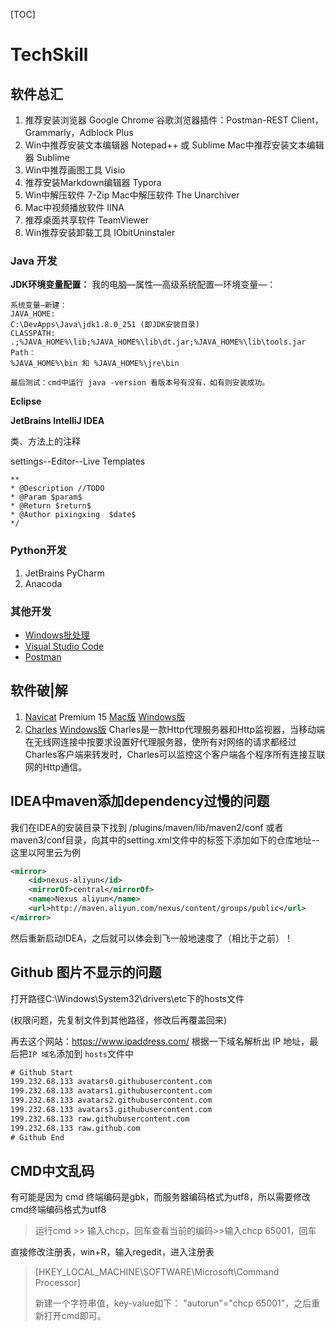 [TOC]

# TechSkill

## 软件总汇

1. 推荐安装浏览器 Google Chrome
   谷歌浏览器插件：Postman-REST Client，Grammarly，Adblock Plus
2. Win中推荐安装文本编辑器 Notepad++ 或 Sublime
   Mac中推荐安装文本编辑器 Sublime
3. Win中推荐画图工具 Visio
4. 推荐安装Markdown编辑器 Typora
5. Win中解压软件 7-Zip
   Mac中解压软件 The Unarchiver
6. Mac中视频播放软件 IINA
7. 推荐桌面共享软件 TeamViewer
8. Win推荐安装卸载工具 IObitUninstaler

### Java 开发

**JDK环境变量配置：**
我的电脑—属性—高级系统配置—环境变量—：

```
系统变量—新建：
JAVA_HOME:
C:\DevApps\Java\jdk1.8.0_251 (即JDK安装目录)
CLASSPATH:
.;%JAVA_HOME%\lib;%JAVA_HOME%\lib\dt.jar;%JAVA_HOME%\lib\tools.jar
Path：
%JAVA_HOME%\bin 和 %JAVA_HOME%\jre\bin

最后测试：cmd中运行 java -version 看版本号有没有，如有则安装成功。
```

**Eclipse**

**JetBrains IntelliJ IDEA**

类、方法上的注释

settings--Editor--Live Templates

```
**
* @Description //TODO
* @Param $param$
* @Return $return$
* @Author pixingxing  $date$
*/
```

### Python开发

1. JetBrains PyCharm
2. Anacoda

### 其他开发

- [Windows批处理](tools/Win批处理.md)
- [Visual Studio Code](https://code.visualstudio.com/)
- [Postman](https://www.getpostman.com/)

## 软件破|解
1. [Navicat](https://www.navicat.com.cn/) Premium 15  [Mac版](https://www.52pojie.cn/thread-1101529-1-1.html)  [Windows版](https://www.cnblogs.com/hfxtest/p/12513210.html)
4. [Charles](https://www.charlesproxy.com)   [Windows版](https://www.zzzmode.com/mytools/charles/)
   Charles是一款Http代理服务器和Http监视器，当移动端在无线网连接中按要求设置好代理服务器，使所有对网络的请求都经过Charles客户端来转发时，Charles可以监控这个客户端各个程序所有连接互联网的Http通信。

## IDEA中maven添加dependency过慢的问题
我们在IDEA的安装目录下找到 /plugins/maven/lib/maven2/conf 或者maven3/conf目录，向其中的setting.xml文件中的<mirrors>标签下添加如下的仓库地址--这里以阿里云为例

```xml
<mirror>  
    <id>nexus-aliyun</id>  
    <mirrorOf>central</mirrorOf>    
    <name>Nexus aliyun</name>  
    <url>http://maven.aliyun.com/nexus/content/groups/public</url>
</mirror>
```

然后重新启动IDEA，之后就可以体会到飞一般地速度了（相比于之前）！

## Github 图片不显示的问题

打开路径C:\Windows\System32\drivers\etc下的hosts文件

(权限问题，先复制文件到其他路径，修改后再覆盖回来)

再去这个网站：https://www.ipaddress.com/
根据一下域名解析出 IP 地址，最后把`IP 域名`添加到 `hosts`文件中

```xml
# Github Start
199.232.68.133 avatars0.githubusercontent.com
199.232.68.133 avatars1.githubusercontent.com
199.232.68.133 avatars2.githubusercontent.com
199.232.68.133 avatars3.githubusercontent.com
199.232.68.133 raw.githubusercontent.com
199.232.68.133 raw.github.com
# Github End
```

## CMD中文乱码

有可能是因为 cmd 终端编码是gbk，而服务器编码格式为utf8，所以需要修改cmd终端编码格式为utf8

> 运行cmd >> 输入chcp，回车查看当前的编码>>输入chcp 65001，回车

直接修改注册表，win+R，输入regedit，进入注册表

> [HKEY_LOCAL_MACHINE\SOFTWARE\Microsoft\Command Processor]
>
> 新建一个字符串值，key-value如下：
> "autorun"="chcp 65001"，之后重新打开cmd即可。

